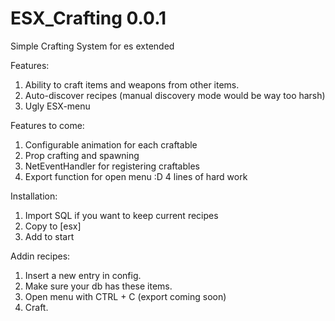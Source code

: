 # ESX_Crafting 0.0.1
Simple Crafting System for es extended

Features:
1. Ability to craft items and weapons from other items.
2. Auto-discover recipes (manual discovery mode would be way too harsh)
3. Ugly ESX-menu

Features to come:
1. Configurable animation for each craftable
2. Prop crafting and spawning
3. NetEventHandler for registering craftables
4. Export function for open menu :D 4 lines of hard work

Installation:
1. Import SQL if you want to keep current recipes
2. Copy to [esx]
3. Add to start

Addin recipes:
1. Insert a new entry in config.
2. Make sure your db has these items.
3. Open menu with CTRL + C (export coming soon)
4. Craft.
